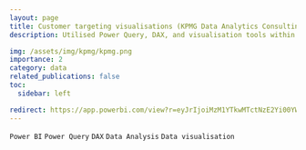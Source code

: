 ```yaml
---
layout: page
title: Customer targeting visualisations (KPMG Data Analytics Consulting virtual internship) - 11/2023
description: Utilised Power Query, DAX, and visualisation tools within Power BI to create a dashboard for the client that specifies who they should be targeting in their customer list as well as the broader market segment.

img: /assets/img/kpmg/kpmg.png
importance: 2
category: data
related_publications: false
toc:
  sidebar: left

redirect: https://app.powerbi.com/view?r=eyJrIjoiMzM1YTkwMTctNzE2Yi00YWI1LTg1Y2YtNzExMWNmMjlmOGI3IiwidCI6ImNhYmFmZjVlLWExMTMtNDJhMS1iMjliLTIwMDk2N2M0NTZmYSIsImMiOjEwfQ%3D%3D&pageName=ReportSection
---
```


`Power BI`
`Power Query`
`DAX`
`Data Analysis`
`Data visualisation`
